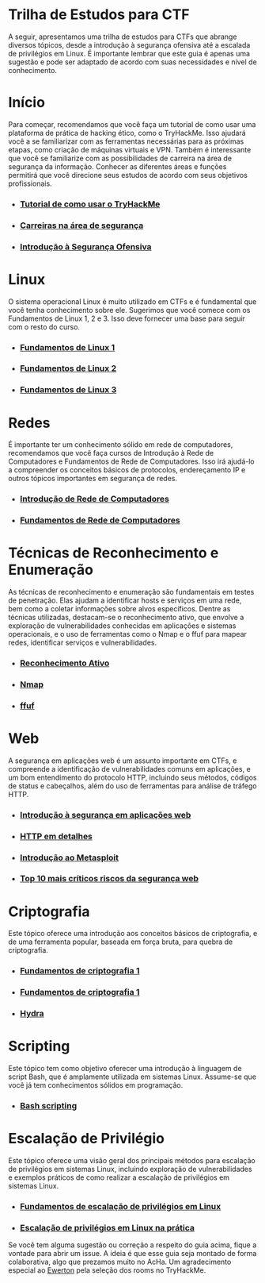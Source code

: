 # Trilha de Estudos para CTF
A seguir, apresentamos uma trilha de estudos para CTFs que abrange diversos tópicos, desde a introdução à segurança ofensiva até a escalada de privilégios em Linux. É importante lembrar que este guia é apenas uma sugestão e pode ser adaptado de acordo com suas necessidades e nível de conhecimento.

# Início
Para começar, recomendamos que você faça um tutorial de como usar uma plataforma de prática de hacking ético, como o TryHackMe. Isso ajudará você a se familiarizar com as ferramentas necessárias para as próximas etapas, como criação de máquinas virtuais e VPN. Também é interessante que você se familiarize com as possibilidades de carreira na área de segurança da informação. Conhecer as diferentes áreas e funções permitirá que você direcione seus estudos de acordo com seus objetivos profissionais. 

- ### [Tutorial de como usar o TryHackMe](https://tryhackme.com/room/tutorial)
- ### [Carreiras na área de segurança](https://tryhackme.com/room/startingoutincybersec)
- ### [Introdução à Segurança Ofensiva](https://tryhackme.com/room/introtooffensivesecurity)

# Linux
O sistema operacional Linux é muito utilizado em CTFs e é fundamental que você tenha conhecimento sobre ele. Sugerimos que você comece com os Fundamentos de Linux 1, 2 e 3. Isso deve fornecer uma base para seguir com o resto do curso.

- ### [Fundamentos de Linux 1](https://tryhackme.com/room/linuxfundamentalspart1)
- ### [Fundamentos de Linux 2](https://tryhackme.com/room/linuxfundamentalspart2)
- ### [Fundamentos de Linux 3](https://tryhackme.com/room/linuxfundamentalspart3)

# Redes
É importante ter um conhecimento sólido em rede de computadores, recomendamos que você faça cursos de Introdução à Rede de Computadores e Fundamentos de Rede de Computadores. Isso irá ajudá-lo a compreender os conceitos básicos de protocolos, endereçamento IP e outros tópicos importantes em segurança de redes.

- ### [Introdução de Rede de Computadores](https://tryhackme.com/room/whatisnetworking)
- ### [Fundamentos de Rede de Computadores](https://tryhackme.com/room/introtonetworking)

# Técnicas de Reconhecimento e Enumeração
As técnicas de reconhecimento e enumeração são fundamentais em testes de penetração. Elas ajudam a identificar hosts e serviços em uma rede, bem como a coletar informações sobre alvos específicos. Dentre as técnicas utilizadas, destacam-se o reconhecimento ativo, que envolve a exploração de vulnerabilidades conhecidas em aplicações e sistemas operacionais, e o uso de ferramentas como o Nmap e o ffuf para mapear redes, identificar serviços e vulnerabilidades.

- ### [Reconhecimento Ativo](https://tryhackme.com/room/activerecon)
- ### [Nmap](https://tryhackme.com/room/furthernmap) 
- ### [ffuf](https://tryhackme.com/room/ffuf)

# Web
A segurança em aplicações web é um assunto importante em CTFs, e compreende a identificação de vulnerabilidades comuns em aplicações, e um bom entendimento do protocolo HTTP, incluindo seus métodos, códigos de status e cabeçalhos, além do uso de ferramentas para análise de tráfego HTTP.

- ### [Introdução à segurança em aplicações web](https://tryhackme.com/room/introwebapplicationsecurity)
- ### [HTTP em detalhes](https://tryhackme.com/room/httpindetail)
- ### [Introdução ao Metasploit](https://tryhackme.com/room/metasploitintro)
- ### [Top 10 mais críticos riscos da segurança web](https://tryhackme.com/room/owasptop10)

# Criptografia
Este tópico oferece uma introdução aos conceitos básicos de criptografia, e de uma ferramenta popular, baseada em força bruta, para quebra de criptografia.

- ### [Fundamentos de criptografia 1](https://tryhackme.com/room/cryptographyintro)
- ### [Fundamentos de criptografia 1](https://tryhackme.com/room/encryptioncrypto101)
- ### [Hydra](https://tryhackme.com/jr/hydra)

# Scripting
Este tópico tem como objetivo oferecer uma introdução à linguagem de script Bash, que é amplamente utilizada em sistemas Linux. Assume-se que você já tem conhecimentos sólidos em programação.

- ### [Bash scripting](https://tryhackme.com/room/bashscripting)

# Escalação de Privilégio 
Este tópico oferece uma visão geral dos principais métodos para escalação de privilégios em sistemas Linux, incluindo exploração de vulnerabilidades e exemplos práticos de como realizar a escalação de privilégios em sistemas Linux.

- ### [Fundamentos de escalação de privilégios em Linux](https://tryhackme.com/room/linprivesc)
- ### [Escalação de privilégios em Linux na prática](https://tryhackme.com/room/linuxprivesc)

Se você tem alguma sugestão ou correção a respeito do guia acima, fique a vontade para abrir um issue. A ideia é que esse guia seja montado de forma colaborativa, algo que prezamos muito no AcHa. Um agradecimento especial ao [Ewerton](https://github.com/ewertonfelipee/) pela seleção dos rooms no TryHackMe.
